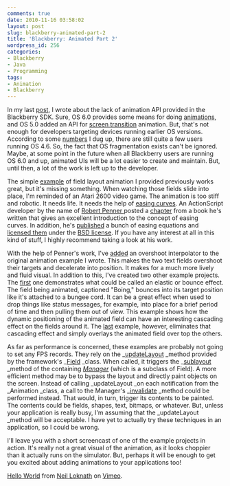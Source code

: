 ```yaml
---
comments: true
date: 2010-11-16 03:58:02
layout: post
slug: blackberry-animated-part-2
title: 'Blackberry: Animated Part 2'
wordpress_id: 256
categories:
- Blackberry
- Java
- Programming
tags:
- Animation
- Blackberry
---
```


In my last [post](http://nloko.ca/?p=235), I wrote about the lack of animation API provided in the Blackberry SDK. Sure, OS 6.0 provides some means for doing [animations](http://www.blackberry.com/developers/docs/6.0.0api/net/rim/device/api/animation/Animation.html), and OS 5.0 added an API for [screen transition](http://www.blackberry.com/developers/docs/5.0.0api/net/rim/device/api/ui/TransitionContext.html) animation. But, that's not enough for developers targeting devices running earlier OS versions. According to some [numbers](http://www.berryreview.com/2010/10/07/sensobi-releases-data-on-users-blackberry-os-versions) I dug up, there are still quite a few users running OS 4.6. So, the fact that OS fragmentation exists can't be ignored. Maybe, at some point in the future when all Blackberry users are running OS 6.0 and up, animated UIs will be a lot easier to create and maintain. But, until then, a lot of the work is left up to the developer.

The simple [example](http://dl.dropbox.com/u/6578423/animationtest.zip) of field layout animation I provided previously works great, but it's missing something. When watching those fields slide into place, I'm reminded of an Atari 2600 video game. The animation is too stiff and robotic. It needs life. It needs the help of [easing curves](http://docs.blackberry.com/en/developers/deliverables/17967/Easing_curves_1224328_11.jsp). An ActionScript developer by the name of [Robert Penner ](http://www.robertpenner.com/)posted a [chapter](http://www.robertpenner.com/easing/penner_chapter7_tweening.pdf) from a book he's written that gives an excellent introduction to the concept of easing curves. In addition, he's [published](http://www.robertpenner.com/easing/) a bunch of easing equations and [licensed them](http://www.robertpenner.com/easing_terms_of_use.html) under the [BSD license](http://www.opensource.org/licenses/bsd-license.php). If you have any interest at all in this kind of stuff, I highly recommend taking a look at his work.

[](http://www.opensource.org/licenses/bsd-license.php)With the help of Penner's work, I've [added](http://dl.dropbox.com/u/6578423/interpolatedtest3.zip) an overshoot interpolator to the original animation example I wrote. This makes the two text fields overshoot their targets and decelerate into position. It makes for a much more lively and fluid visual. In addition to this, I've created two other example projects. The [first](http://dl.dropbox.com/u/6578423/interpolatedtest2.zip) one demonstrates what could be called an elastic or bounce effect. The field being animated, captioned "Boing," bounces into its target position like it's attached to a bungee cord. It can be a great effect when used to drop things like status messages, for example, into place for a brief period of time and then pulling them out of view. This example shows how the dynamic positioning of the animated field can have an interesting cascading effect on the fields around it. The [last](http://dl.dropbox.com/u/6578423/interpolatedtest1.zip) example, however, eliminates that cascading effect and simply overlays the animated field over top the others.

As far as performance is concerned, these examples are probably not going to set any FPS records. They rely on the _[updateLayout](http://www.blackberry.com/developers/docs/3.6api/net/rim/device/api/ui/Field.html#updateLayout()) _method provided by the framework's _[Field](http://www.blackberry.com/developers/docs/3.6api/net/rim/device/api/ui/Field.html) _class. When called, it triggers the _[sublayout](http://www.blackberry.com/developers/docs/3.6api/net/rim/device/api/ui/Manager.html#sublayout(int,%20int)) _method of the containing _[Manager](http://www.blackberry.com/developers/docs/3.6api/net/rim/device/api/ui/Manager.html)_ (which is a subclass of Field). A more efficient method may be to bypass the layout and directly paint objects on the screen. Instead of calling _updateLayout _on each notification from the _Animation _class, a call to the Manager's _[invalidate](http://www.blackberry.com/developers/docs/3.6api/net/rim/device/api/ui/Manager.html#invalidate()) _method could be performed instead. That would, in turn, trigger its contents to be painted. The contents could be fields, shapes, text, bitmaps, or whatever. But, unless your application is really busy, I'm assuming that the _updateLayout _method will be acceptable. I have yet to actually try these techniques in an application, so I could be wrong.

I'll leave you with a short screencast of one of the example projects in action. It's really not a great visual of the animation, as it looks choppier than it actually runs on the simulator. But, perhaps it will be enough to get you excited about adding animations to your applications too!



[Hello World](http://vimeo.com/16873867) from [Neil Loknath](http://vimeo.com/user5236378) on [Vimeo](http://vimeo.com).
